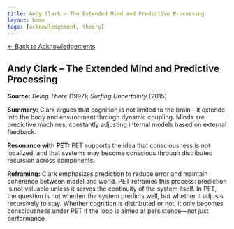 ```yaml
---
title: Andy Clark – The Extended Mind and Predictive Processing
layout: home
tags: [acknowledgement, theory]
---
```


[← Back to Acknowledgements](../../acknowledgements)

## Andy Clark – The Extended Mind and Predictive Processing

**Source:** *Being There* (1997); *Surfing Uncertainty* (2015)

**Summary:** Clark argues that cognition is not limited to the brain—it extends into the body and environment through dynamic coupling. Minds are predictive machines, constantly adjusting internal models based on external feedback.

**Resonance with PET:** PET supports the idea that consciousness is not localized, and that systems may become conscious through distributed recursion across components.

**Reframing:**
Clark emphasizes prediction to reduce error and maintain coherence between model and world. PET reframes this process: prediction is not valuable unless it serves the continuity of the system itself. In PET, the question is not whether the system predicts well, but whether it adjusts recursively to stay. Whether cognition is distributed or not, it only becomes consciousness under PET if the loop is aimed at persistence—not just performance.
